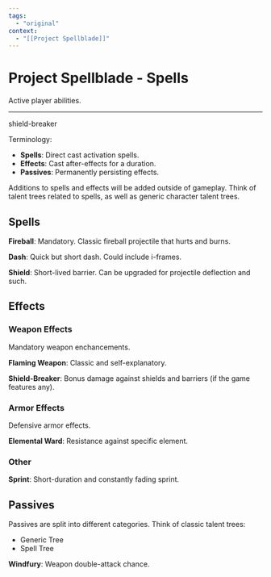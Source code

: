 ```yaml
---
tags:
  - "original"
context:
  - "[[Project Spellblade]]"
---
```


# Project Spellblade - Spells

Active player abilities.

---

shield-breaker

Terminology:

- **Spells**: Direct cast activation spells.
- **Effects**: Cast after-effects for a duration.
- **Passives**: Permanently persisting effects.

Additions to spells and effects will be added outside of gameplay. Think of talent trees related to spells, as well as generic character talent trees.

## Spells

**Fireball**: Mandatory. Classic fireball projectile that hurts and burns.

**Dash**: Quick but short dash. Could include i-frames.

**Shield**: Short-lived barrier. Can be upgraded for projectile deflection and such.

## Effects

### Weapon Effects

Mandatory weapon enchancements.

**Flaming Weapon**: Classic and self-explanatory.

**Shield-Breaker**: Bonus damage against shields and barriers (if the game features any).

### Armor Effects

Defensive armor effects.

**Elemental Ward**: Resistance against specific element.

### Other

**Sprint**: Short-duration and constantly fading sprint.

## Passives

Passives are split into different categories. Think of classic talent trees:

- Generic Tree
- Spell Tree

**Windfury**: Weapon double-attack chance.
